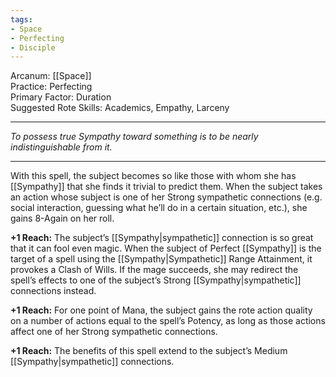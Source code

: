 ```yaml
---
tags:
- Space
- Perfecting
- Disciple
---
```


Arcanum: [[Space]]\
Practice: Perfecting\
Primary Factor: Duration\
Suggested Rote Skills: Academics, Empathy, Larceny

---

_To possess true Sympathy toward something is to be nearly indistinguishable from it._

---

With this spell, the subject becomes so like those with whom she has [[Sympathy]] that she finds it trivial to predict them. When the subject takes an action whose subject is one of her Strong sympathetic connections (e.g. social interaction, guessing what he’ll do in a certain situation, etc.), she gains 8-Again on her roll.

**+1 Reach:** The subject’s [[Sympathy|sympathetic]] connection is so great that it can fool even magic. When the subject of Perfect [[Sympathy]] is the target of a spell using the [[Sympathy|Sympathetic]] Range Attainment, it provokes a Clash of Wills. If the mage succeeds, she may redirect the spell’s effects to one of the subject’s Strong [[Sympathy|sympathetic]] connections instead.

**+1 Reach:** For one point of Mana, the subject gains the rote action quality on a number of actions equal to the spell’s Potency, as long as those actions affect one of her Strong sympathetic connections.

**+1 Reach:** The benefits of this spell extend to the subject’s Medium [[Sympathy|sympathetic]] connections.